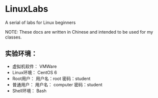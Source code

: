 # LinuxLabs
A serial of labs for Linux beginners

NOTE: These docs are written in Chinese and intended to be used for my classes.

## 实验环境：
- 虚拟机软件： VMWare
- Linux环境： CentOS 6
- Root用户：   用户名：root   密码：student
- 普通用户：   用户名： computer  密码：student
- Shell环境：  Bash
